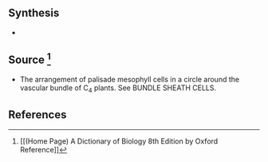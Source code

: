 ## Synthesis
- 
## Source [^1]
- The arrangement of palisade mesophyll cells in a circle around the vascular bundle of $\mathrm{C}_{4}$ plants. See BUNDLE SHEATH CELLS.
## References

[^1]: [[(Home Page) A Dictionary of Biology 8th Edition by Oxford Reference]]